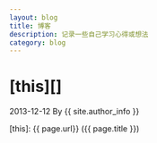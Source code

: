 ```yaml
---
layout: blog
title: 博客
description: 记录一些自己学习心得或想法
category: blog
---
```


# [this][]
2013-12-12 By {{ site.author_info }}

[this]:    {{ page.url}}  ({{ page.title }})
